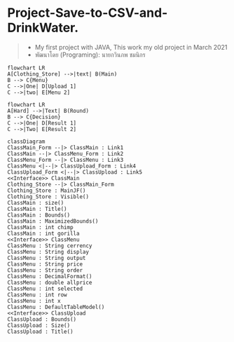 # Project-Save-to-CSV-and-DrinkWater.
> * My first project with JAVA, This work my old project in March 2021
> * พัฒนาโดย (Programing): นายกวินภพ ชมนิกร 


```mermaid
flowchart LR
A[Clothing_Store] -->|text| B(Main)
B --> C{Menu}
C -->|One| D[Upload 1]
C -->|two| E[Menu 2]
```
```mermaid
flowchart LR
A[Hard] -->|Text| B(Round)
B --> C{Decision}
C -->|One| D[Result 1]
C -->|Two| E[Result 2]
```

```mermaid
classDiagram
ClassMain_Form --|> ClassMain : Link1
ClassMain --|> ClassMenu_Form : Link2
ClassMenu_Form --|> ClassMenu : Link3
ClassMenu <|--|> ClassUpload_Form : Link4
ClassUpload_Form <|--|> ClassUpload : Link5
<<Interface>> ClassMain
Clothing_Store --|> ClassMain_Form
Clothing_Store : MainJF()
Clothing_Store : Visible()
ClassMain : size()
ClassMain : Title()
ClassMain : Bounds()
ClassMain : MaximizedBounds()
ClassMain : int chimp
ClassMain : int gorilla
<<Interface>> ClassMenu
ClassMenu : String cerrency
ClassMenu : String display
ClassMenu : String output
ClassMenu : String price
ClassMenu : String order
ClassMenu : DecimalFormat()
ClassMenu : double allprice
ClassMenu : int selected
ClassMenu : int row
ClassMenu : int x
ClassMenu : DefaultTableModel()
<<Interface>> ClassUpload
ClassUpload : Bounds()
ClassUpload : Size()
ClassUpload : Title()
```
